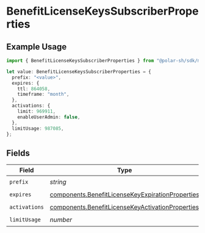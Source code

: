 # BenefitLicenseKeysSubscriberProperties

## Example Usage

```typescript
import { BenefitLicenseKeysSubscriberProperties } from "@polar-sh/sdk/models/components";

let value: BenefitLicenseKeysSubscriberProperties = {
  prefix: "<value>",
  expires: {
    ttl: 864058,
    timeframe: "month",
  },
  activations: {
    limit: 969911,
    enableUserAdmin: false,
  },
  limitUsage: 987085,
};
```

## Fields

| Field                                                                                                                | Type                                                                                                                 | Required                                                                                                             | Description                                                                                                          |
| -------------------------------------------------------------------------------------------------------------------- | -------------------------------------------------------------------------------------------------------------------- | -------------------------------------------------------------------------------------------------------------------- | -------------------------------------------------------------------------------------------------------------------- |
| `prefix`                                                                                                             | *string*                                                                                                             | :heavy_check_mark:                                                                                                   | N/A                                                                                                                  |
| `expires`                                                                                                            | [components.BenefitLicenseKeyExpirationProperties](../../models/components/benefitlicensekeyexpirationproperties.md) | :heavy_check_mark:                                                                                                   | N/A                                                                                                                  |
| `activations`                                                                                                        | [components.BenefitLicenseKeyActivationProperties](../../models/components/benefitlicensekeyactivationproperties.md) | :heavy_check_mark:                                                                                                   | N/A                                                                                                                  |
| `limitUsage`                                                                                                         | *number*                                                                                                             | :heavy_check_mark:                                                                                                   | N/A                                                                                                                  |